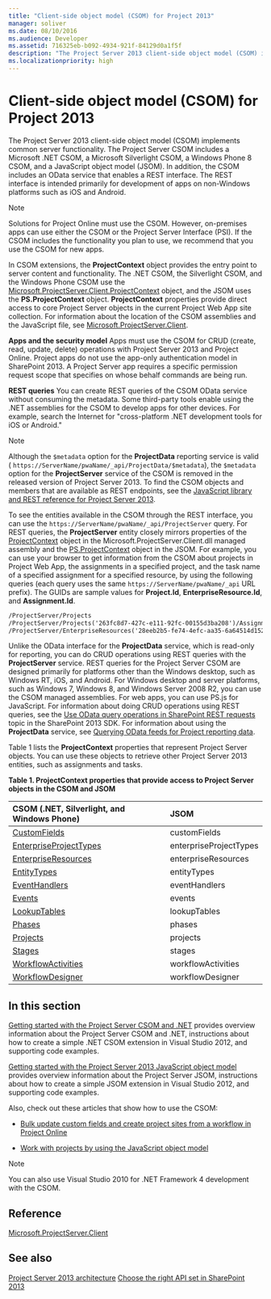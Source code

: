 ```yaml
---
title: "Client-side object model (CSOM) for Project 2013" 
manager: soliver
ms.date: 08/10/2016
ms.audience: Developer 
ms.assetid: 716325eb-b092-4934-921f-84129d0a1f5f
description: "The Project Server 2013 client-side object model (CSOM) implements common server functionality. The Project Server CSOM includes a Microsoft .NET CSOM, a Microsoft Silverlight CSOM, a Windows Phone 8 CSOM, and a JavaScript object model (JSOM). In addition, the CSOM includes an OData service that enables a REST interface. The REST interface is intended primarily for development of apps on non-Windows platforms such as iOS and Android."
ms.localizationpriority: high
---
```


# Client-side object model (CSOM) for Project 2013

The Project Server 2013 client-side object model (CSOM) implements common server functionality. The Project Server CSOM includes a Microsoft .NET CSOM, a Microsoft Silverlight CSOM, a Windows Phone 8 CSOM, and a JavaScript object model (JSOM). In addition, the CSOM includes an OData service that enables a REST interface. The REST interface is intended primarily for development of apps on non-Windows platforms such as iOS and Android.
  
> [!NOTE]
> Solutions for Project Online must use the CSOM. However, on-premises apps can use either the CSOM or the Project Server Interface (PSI). If the CSOM includes the functionality you plan to use, we recommend that you use the CSOM for new apps.
  
In CSOM extensions, the **ProjectContext** object provides the entry point to server content and functionality. The .NET CSOM, the Silverlight CSOM, and the Windows Phone CSOM use the [Microsoft.ProjectServer.Client.ProjectContext](https://msdn.microsoft.com/library/Microsoft.ProjectServer.Client.ProjectContext.aspx) object, and the JSOM uses the **PS.ProjectContext** object. **ProjectContext** properties provide direct access to core Project Server objects in the current Project Web App site collection. For information about the location of the CSOM assemblies and the JavaScript file, see [Microsoft.ProjectServer.Client](https://msdn.microsoft.com/library/Microsoft.ProjectServer.Client.aspx).
  
 **Apps and the security model** Apps must use the CSOM for CRUD (create, read, update, delete) operations with Project Server 2013 and Project Online. Project apps do not use the app-only authentication model in SharePoint 2013. A Project Server app requires a specific permission request scope that specifies on whose behalf commands are being run.
  
 **REST queries** You can create REST queries of the CSOM OData service without consuming the metadata. Some third-party tools enable using the .NET assemblies for the CSOM to develop apps for other devices. For example, search the Internet for "cross-platform .NET development tools for iOS or Android."
  
> [!NOTE]
> Although the `$metadata` option for the **ProjectData** reporting service is valid ( `https://ServerName/pwaName/_api/ProjectData/$metadata`), the `$metadata` option for the **ProjectServer** service of the CSOM is removed in the released version of Project Server 2013. To find the CSOM objects and members that are available as REST endpoints, see the [JavaScript library and REST reference for Project Server 2013](javascript-library-and-rest-reference-for-project-server-2013.md).
  
To see the entities available in the CSOM through the REST interface, you can use the `https://ServerName/pwaName/_api/ProjectServer` query. For REST queries, the **ProjectServer** entity closely mirrors properties of the [ProjectContext](https://msdn.microsoft.com/library/Microsoft.ProjectServer.Client.ProjectContext.aspx) object in the Microsoft.ProjectServer.Client.dll managed assembly and the [PS.ProjectContext](https://msdn.microsoft.com/library/a490b675-a845-ee94-3877-b99ada9bf2b0%28Office.15%29.aspx) object in the JSOM. For example, you can use your browser to get information from the CSOM about projects in Project Web App, the assignments in a specified project, and the task name of a specified assignment for a specified resource, by using the following queries (each query uses the same `https://ServerName/pwaName/_api` URL prefix). The GUIDs are sample values for **Project.Id**, **EnterpriseResource.Id**, and **Assignment.Id**.
  
```HTML
/ProjectServer/Projects
/ProjectServer/Projects('263fc8d7-427c-e111-92fc-00155d3ba208')/Assignments
/ProjectServer/EnterpriseResources('28eeb2b5-fe74-4efc-aa35-6a64514d1526')/Assignments('a2eafeb5-437c-e111-92fc-00155d3ba208')/Task?$select=Name
```

Unlike the OData interface for the **ProjectData** service, which is read-only for reporting, you can do CRUD operations using REST queries with the **ProjectServer** service. REST queries for the Project Server CSOM are designed primarily for platforms other than the Windows desktop, such as Windows RT, iOS, and Android. For Windows desktop and server platforms, such as Windows 7, Windows 8, and Windows Server 2008 R2, you can use the CSOM managed assemblies. For web apps, you can use PS.js for JavaScript. For information about doing CRUD operations using REST queries, see the [Use OData query operations in SharePoint REST requests](https://msdn.microsoft.com/library/d4b5c277-ed50-420c-8a9b-860342284b72%28Office.15%29.aspx) topic in the SharePoint 2013 SDK. For information about using the **ProjectData** service, see [Querying OData feeds for Project reporting data](https://msdn.microsoft.com/library/office/jj163048.aspx).
  
Table 1 lists the **ProjectContext** properties that represent Project Server objects. You can use these objects to retrieve other Project Server 2013 entities, such as assignments and tasks.
  
**Table 1. ProjectContext properties that provide access to Project Server objects in the CSOM and JSOM**

|**CSOM (.NET, Silverlight, and Windows Phone)**|**JSOM**|
|:-----|:-----|
|[CustomFields](https://msdn.microsoft.com/library/Microsoft.ProjectServer.Client.ProjectContext.CustomFields.aspx) <br/> |customFields  <br/> |
|[EnterpriseProjectTypes](https://msdn.microsoft.com/library/Microsoft.ProjectServer.Client.ProjectContext.EnterpriseProjectTypes.aspx) <br/> |enterpriseProjectTypes  <br/> |
|[EnterpriseResources](https://msdn.microsoft.com/library/Microsoft.ProjectServer.Client.ProjectContext.EnterpriseResources.aspx) <br/> |enterpriseResources  <br/> |
|[EntityTypes](https://msdn.microsoft.com/library/Microsoft.ProjectServer.Client.ProjectContext.EntityTypes.aspx) <br/> |entityTypes  <br/> |
|[EventHandlers](https://msdn.microsoft.com/library/Microsoft.ProjectServer.Client.ProjectContext.EventHandlers.aspx) <br/> |eventHandlers  <br/> |
|[Events](https://msdn.microsoft.com/library/Microsoft.ProjectServer.Client.ProjectContext.Events.aspx) <br/> |events  <br/> |
|[LookupTables](https://msdn.microsoft.com/library/Microsoft.ProjectServer.Client.ProjectContext.LookupTables.aspx) <br/> |lookupTables  <br/> |
|[Phases](https://msdn.microsoft.com/library/Microsoft.ProjectServer.Client.ProjectContext.Phases.aspx) <br/> |phases  <br/> |
|[Projects](https://msdn.microsoft.com/library/Microsoft.ProjectServer.Client.ProjectContext.Projects.aspx) <br/> |projects  <br/> |
|[Stages](https://msdn.microsoft.com/library/Microsoft.ProjectServer.Client.ProjectContext.Stages.aspx) <br/> |stages  <br/> |
|[WorkflowActivities](https://msdn.microsoft.com/library/Microsoft.ProjectServer.Client.ProjectContext.WorkflowActivities.aspx) <br/> |workflowActivities  <br/> |
|[WorkflowDesigner](https://msdn.microsoft.com/library/Microsoft.ProjectServer.Client.ProjectContext.WorkflowDesigner.aspx) <br/> |workflowDesigner  <br/> |

## In this section

[Getting started with the Project Server CSOM and .NET](getting-started-with-the-project-server-csom-and-net.md) provides overview information about the Project Server CSOM and .NET, instructions about how to create a simple .NET CSOM extension in Visual Studio 2012, and supporting code examples.
  
[Getting started with the Project Server 2013 JavaScript object model](getting-started-with-the-project-server-2013-javascript-object-model.md) provides overview information about the Project Server JSOM, instructions about how to create a simple JSOM extension in Visual Studio 2012, and supporting code examples.
  
Also, check out these articles that show how to use the CSOM:
  
- [Bulk update custom fields and create project sites from a workflow in Project Online](bulk-update-custom-fields-and-create-project-sites-from-workflow-in-project.md)

- [Work with projects by using the JavaScript object model](create-retrieve-update-delete-projects-using-project-server-javascript.md)

> [!NOTE]
> You can also use Visual Studio 2010 for .NET Framework 4 development with the CSOM.
  
## Reference

[Microsoft.ProjectServer.Client](https://msdn.microsoft.com/library/Microsoft.ProjectServer.Client.aspx)
  
## See also

[Project Server 2013 architecture](project-server-2013-architecture.md)
[Choose the right API set in SharePoint 2013](https://msdn.microsoft.com/library/f36645da-77c5-47f1-a2ca-13d4b62b320d%28Office.15%29.aspx)
